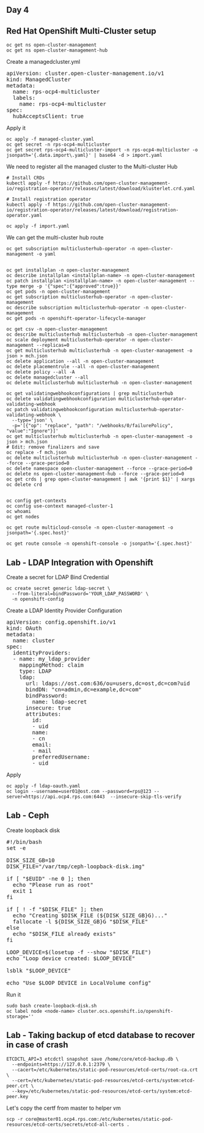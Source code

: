 ## Day 4

## Red Hat OpenShift Multi-Cluster setup

```
oc get ns open-cluster-management
oc get ns open-cluster-management-hub
```

Create a managedcluster.yml
<pre>
apiVersion: cluster.open-cluster-management.io/v1
kind: ManagedCluster
metadata:
  name: rps-ocp4-multicluster
  labels:
    name: rps-ocp4-multicluster
spec:
  hubAcceptsClient: true  
</pre>

Apply it
```
oc apply -f managed-cluster.yaml
oc get secret -n rps-ocp4-multicluster
oc get secret rps-ocp4-multicluster-import -n rps-ocp4-multicluster -o jsonpath='{.data.import\.yaml}' | base64 -d > import.yaml
```



We need to register all the managed cluster to the Multi-cluster Hub
```
# Install CRDs
kubectl apply -f https://github.com/open-cluster-management-io/registration-operator/releases/latest/download/klusterlet.crd.yaml

# Install registration operator
kubectl apply -f https://github.com/open-cluster-management-io/registration-operator/releases/latest/download/registration-operator.yaml

oc apply -f import.yaml
```

We can get the multi-cluster hub route
```
oc get subscription multiclusterhub-operator -n open-cluster-management -o yaml


oc get installplan -n open-cluster-management
oc describe installplan <installplan-name> -n open-cluster-management
oc patch installplan <installplan-name> -n open-cluster-management --type merge -p '{"spec":{"approved":true}}'
oc get pods -n open-cluster-management
oc get subscription multiclusterhub-operator -n open-cluster-management
oc describe subscription multiclusterhub-operator -n open-cluster-management
oc get pods -n openshift-operator-lifecycle-manager

oc get csv -n open-cluster-management
oc describe multiclusterhub multiclusterhub -n open-cluster-management
oc scale deployment multiclusterhub-operator -n open-cluster-management --replicas=0
oc get multiclusterhub multiclusterhub -n open-cluster-management -o json > mch.json
oc delete application --all -n open-cluster-management
oc delete placementrule --all -n open-cluster-management
oc delete policy --all -A
oc delete managedcluster --all
oc delete multiclusterhub multiclusterhub -n open-cluster-management

oc get validatingwebhookconfigurations | grep multiclusterhub
oc delete validatingwebhookconfiguration multiclusterhub-operator-validating-webhook
oc patch validatingwebhookconfiguration multiclusterhub-operator-validating-webhook \
  --type='json' \
  -p='[{"op": "replace", "path": "/webhooks/0/failurePolicy", "value":"Ignore"}]'
oc get multiclusterhub multiclusterhub -n open-cluster-management -o json > mch.json
# Edit: remove finalizers and save
oc replace -f mch.json
oc delete multiclusterhub multiclusterhub -n open-cluster-management --force --grace-period=0
oc delete namespace open-cluster-management --force --grace-period=0
oc delete ns open-cluster-management-hub --force --grace-period=0
oc get crds | grep open-cluster-management | awk '{print $1}' | xargs oc delete crd


oc config get-contexts
oc config use-context managed-cluster-1
oc whoami
oc get nodes

oc get route multicloud-console -n open-cluster-management -o jsonpath='{.spec.host}'

oc get route console -n openshift-console -o jsonpath='{.spec.host}'
```

## Lab - LDAP Integration with Openshift

Create a secret for LDAP Bind Credential
```
oc create secret generic ldap-secret \
  --from-literal=bindPassword='YOUR_LDAP_PASSWORD' \
  -n openshift-config
```

Create a LDAP Identity Provider Configuration
<pre>
apiVersion: config.openshift.io/v1
kind: OAuth
metadata:
  name: cluster
spec:
  identityProviders:
  - name: my_ldap_provider
    mappingMethod: claim
    type: LDAP
    ldap:
      url: ldaps://ost.com:636/ou=users,dc=ost,dc=com?uid
      bindDN: "cn=admin,dc=example,dc=com"
      bindPassword:
        name: ldap-secret
      insecure: true
      attributes:
        id:
        - uid
        name:
        - cn
        email:
        - mail
        preferredUsername:
        - uid
</pre>

Apply 
```
oc apply -f ldap-oauth.yaml
oc login --username=user01@ost.com --password=rps@123 --server=https://api.ocp4.rps.com:6443  --insecure-skip-tls-verify

```


## Lab - Ceph
Create loopback disk
<pre>
#!/bin/bash
set -e

DISK_SIZE_GB=10
DISK_FILE="/var/tmp/ceph-loopback-disk.img"

if [ "$EUID" -ne 0 ]; then
  echo "Please run as root"
  exit 1
fi

if [ ! -f "$DISK_FILE" ]; then
  echo "Creating $DISK_FILE (${DISK_SIZE_GB}G)..."
  fallocate -l ${DISK_SIZE_GB}G "$DISK_FILE"
else
  echo "$DISK_FILE already exists"
fi

LOOP_DEVICE=$(losetup -f --show "$DISK_FILE")
echo "Loop device created: $LOOP_DEVICE"

lsblk "$LOOP_DEVICE"

echo "Use $LOOP_DEVICE in LocalVolume config"  
</pre>

Run it
```
sudo bash create-loopback-disk.sh
oc label node <node-name> cluster.ocs.openshift.io/openshift-storage=''

```


## Lab - Taking backup of etcd database to recover in case of crash
```
ETCDCTL_API=3 etcdctl snapshot save /home/core/etcd-backup.db \
  --endpoints=https://127.0.0.1:2379 \
  --cacert=/etc/kubernetes/static-pod-resources/etcd-certs/root-ca.crt \
  --cert=/etc/kubernetes/static-pod-resources/etcd-certs/system:etcd-peer.crt \
  --key=/etc/kubernetes/static-pod-resources/etcd-certs/system:etcd-peer.key

```

Let's copy the certf from master to helper vm
```
scp -r core@master01.ocp4.rps.com:/etc/kubernetes/static-pod-resources/etcd-certs/secrets/etcd-all-certs .
```

